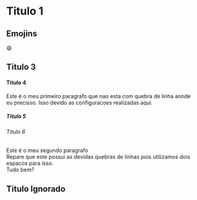 Titulo 1
=

## Emojins
:smile:

Titulo 3
-

#### Titulo 4
Este é o meu primeiro paragrafo que nao esta com quebra de linha aonde eu precisso. 
Isso devido as configuracoes realizadas aqui.

##### Titulo 5

###### Titulo 6
Este é o meu segundo paragrafo  
Repare que este possui as devidas quebras de linhas pois utilizamos dois espacos para isso.  
Tudo bem?

## Titulo Ignorado ##
